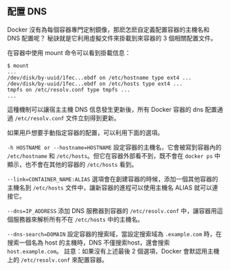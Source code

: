 ## 配置 DNS
Docker 沒有為每個容器專門定制鏡像，那麽怎麽自定義配置容器的主機名和 DNS 配置呢？
秘訣就是它利用虛擬文件來掛載到來容器的 3 個相關配置文件。

在容器中使用 mount 命令可以看到掛載信息：
```
$ mount
...
/dev/disk/by-uuid/1fec...ebdf on /etc/hostname type ext4 ...
/dev/disk/by-uuid/1fec...ebdf on /etc/hosts type ext4 ...
tmpfs on /etc/resolv.conf type tmpfs ...
...
```
這種機制可以讓宿主主機 DNS 信息發生更新後，所有 Docker 容器的 dns 配置通過 `/etc/resolv.conf` 文件立刻得到更新。

如果用戶想要手動指定容器的配置，可以利用下面的選項。

`-h HOSTNAME or --hostname=HOSTNAME`
設定容器的主機名，它會被寫到容器內的 `/etc/hostname` 和 `/etc/hosts`。但它在容器外部看不到，既不會在 `docker ps` 中顯示，也不會在其他的容器的 `/etc/hosts` 看到。

`--link=CONTAINER_NAME:ALIAS`
選項會在創建容器的時候，添加一個其他容器的主機名到 `/etc/hosts` 文件中，讓新容器的進程可以使用主機名 ALIAS 就可以連接它。

`--dns=IP_ADDRESS`
添加 DNS 服務器到容器的 `/etc/resolv.conf` 中，讓容器用這個服務器來解析所有不在 `/etc/hosts` 中的主機名。

`--dns-search=DOMAIN`
設定容器的搜索域，當設定搜索域為 `.example.com` 時，在搜索一個名為 host 的主機時，DNS 不僅搜索host，還會搜索 `host.example.com`。
註意：如果沒有上述最後 2 個選項，Docker 會默認用主機上的 `/etc/resolv.conf` 來配置容器。
